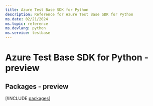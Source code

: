 ```yaml
---
title: Azure Test Base SDK for Python
description: Reference for Azure Test Base SDK for Python
ms.date: 02/21/2024
ms.topic: reference
ms.devlang: python
ms.service: testbase
---
```

# Azure Test Base SDK for Python - preview
## Packages - preview
[!INCLUDE [packages](test-base-index.md)]